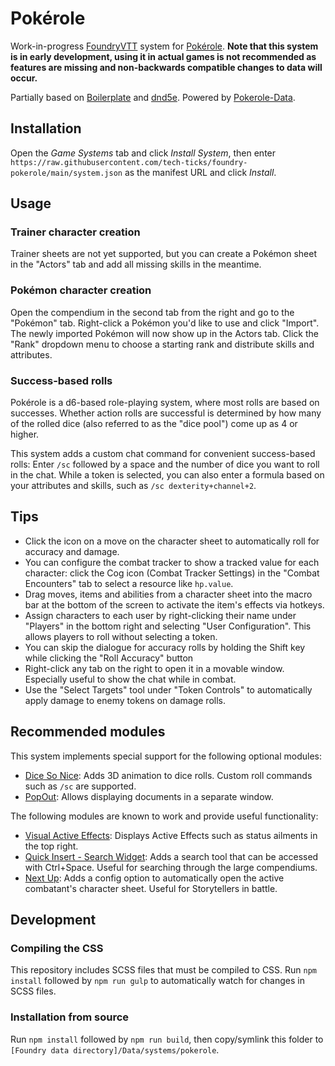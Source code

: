 # Pokérole

Work-in-progress [FoundryVTT](https://foundryvtt.com/) system for [Pokérole](https://www.pokeroleproject.com/). **Note that this system is in early development, using it in actual games is not recommended as features are missing and non-backwards compatible changes to data will occur.**

Partially based on [Boilerplate](https://gitlab.com/asacolips-projects/foundry-mods/boilerplate) and [dnd5e](https://github.com/foundryvtt/dnd5e). Powered by [Pokerole-Data](https://github.com/Willowlark/Pokerole-Data).

## Installation
Open the *Game Systems* tab and click *Install System*, then enter `https://raw.githubusercontent.com/tech-ticks/foundry-pokerole/main/system.json` as the manifest URL and click *Install*.

## Usage

### Trainer character creation
Trainer sheets are not yet supported, but you can create a Pokémon sheet in the "Actors" tab and add all missing skills in the meantime.

### Pokémon character creation

Open the compendium in the second tab from the right and go to the "Pokémon" tab. Right-click a Pokémon you'd like to use and click "Import". The newly imported Pokémon will now show up in the Actors tab. Click the "Rank" dropdown menu to choose a starting rank and distribute skills and attributes.

### Success-based rolls
Pokérole is a d6-based role-playing system, where most rolls are based on successes. Whether action rolls are successful is determined by how many of the rolled dice (also referred to as the "dice pool") come up as 4 or higher.

This system adds a custom chat command for convenient success-based rolls: Enter `/sc` followed by a space and the number of dice you want to roll in the chat. While a token is selected, you can also enter a formula based on your attributes and skills, such as `/sc dexterity+channel+2`.

## Tips
- Click the icon on a move on the character sheet to automatically roll for accuracy and damage.
- You can configure the combat tracker to show a tracked value for each character: click the Cog icon (Combat Tracker Settings) in the "Combat Encounters" tab to select a resource like `hp.value`.
- Drag moves, items and abilities from a character sheet into the macro bar at the bottom of the screen to activate the item's effects via hotkeys.
- Assign characters to each user by right-clicking their name under "Players" in the bottom right and selecting "User Configuration". This allows players to roll without selecting a token.
- You can skip the dialogue for accuracy rolls by holding the Shift key while clicking the "Roll Accuracy" button
- Right-click any tab on the right to open it in a movable window. Especially useful to show the chat while in combat.
- Use the "Select Targets" tool under "Token Controls" to automatically apply damage to enemy tokens on damage rolls.

## Recommended modules

This system implements special support for the following optional modules:
- [Dice So Nice](https://foundryvtt.com/packages/dice-so-nice/): Adds 3D animation to dice rolls. Custom roll commands such as `/sc` are supported.
- [PopOut](https://foundryvtt.com/packages/popout): Allows displaying documents in a separate window.

The following modules are known to work and provide useful functionality:
- [Visual Active Effects](https://foundryvtt.com/packages/visual-active-effects): Displays Active Effects such as status ailments in the top right.
- [Quick Insert - Search Widget](https://foundryvtt.com/packages/quick-insert): Adds a search tool that can be accessed with Ctrl+Space. Useful for searching through the large compendiums.
- [Next Up](https://foundryvtt.com/packages/Next-Up): Adds a config option to automatically open the active combatant's character sheet. Useful for Storytellers in battle.

## Development

### Compiling the CSS

This repository includes SCSS files that must be compiled to CSS. Run `npm install` followed by `npm run gulp` to automatically watch for changes in SCSS files.

### Installation from source

Run `npm install` followed by `npm run build`, then copy/symlink this folder to `[Foundry data directory]/Data/systems/pokerole`.

